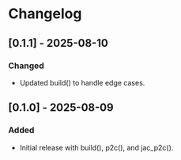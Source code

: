 # Changelog

## [0.1.1] - 2025-08-10
### Changed
- Updated build() to handle edge cases.

## [0.1.0] - 2025-08-09
### Added
- Initial release with build(), p2c(), and jac_p2c().